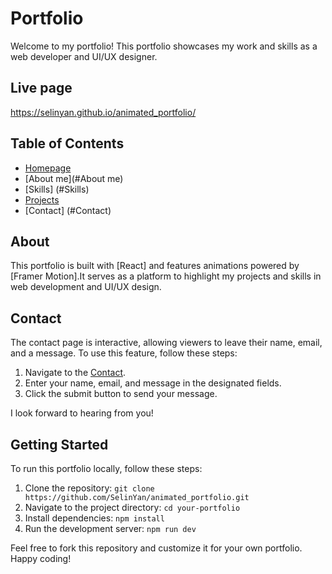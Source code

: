 # Portfolio

Welcome to my portfolio! This portfolio showcases my work and skills as a web developer and UI/UX designer.

## Live page

https://selinyan.github.io/animated_portfolio/

## Table of Contents

- [Homepage](#Homepage)
- [About me](#About me)
- [Skills] (#Skills)
- [Projects](#Projects)
- [Contact] (#Contact)

## About

This portfolio is built with [React] and features animations powered by [Framer Motion].It serves as a platform to highlight my projects and skills in web development and UI/UX design.

## Contact

The contact page is interactive, allowing viewers to leave their name, email, and a message. To use this feature, follow these steps:

1. Navigate to the [Contact](#Contact).
2. Enter your name, email, and message in the designated fields.
3. Click the submit button to send your message.

I look forward to hearing from you!

## Getting Started

To run this portfolio locally, follow these steps:

1. Clone the repository:
   `git clone https://github.com/SelinYan/animated_portfolio.git`
2. Navigate to the project directory: `cd your-portfolio`
3. Install dependencies: `npm install`
4. Run the development server: `npm run dev`

Feel free to fork this repository and customize it for your own portfolio. Happy coding!
